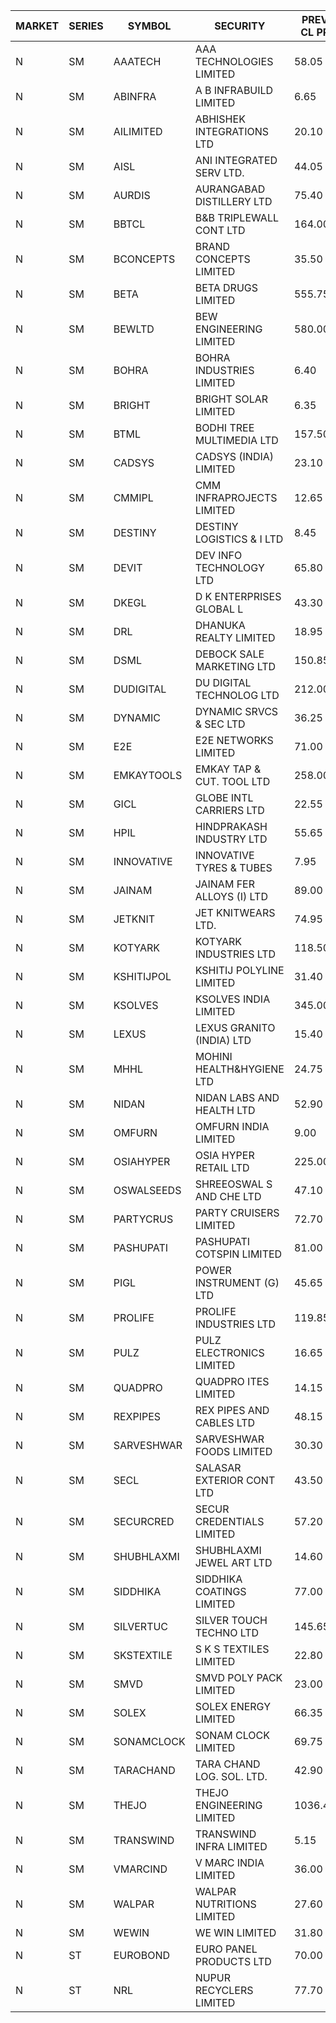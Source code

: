


| MARKET | SERIES | SYMBOL | SECURITY | PREV CL PR | OPEN PRICE | HIGH PRICE | LOW PRICE | CLOSE PRICE | NET TRDVAL | NET TRDQTY | CORP IND | HI 52 WK | LO 52 WK |
| ----- | ----- | ----- | ----- | ----- | ----- | ----- | ----- | ----- | ----- | ----- | ----- | ----- | ----- |
| N | SM | AAATECH | AAA TECHNOLOGIES LIMITED | 58.05 | 61.00 | 61.00 | 60.00 | 60.00 | 363000.00 | 6000 |  | 72.45 | 42.00 |
| N | SM | ABINFRA | A B INFRABUILD LIMITED | 6.65 | 6.95 | 6.95 | 6.65 | 6.65 | 107600.00 | 16000 |  | 11.15 | 5.00 |
| N | SM | AILIMITED | ABHISHEK INTEGRATIONS LTD | 20.10 | 20.10 | 20.10 | 20.10 | 20.10 | 60300.00 | 3000 |  | 38.60 | 19.00 |
| N | SM | AISL | ANI INTEGRATED SERV LTD. | 44.05 | 44.00 | 44.00 | 44.00 | 44.00 | 52800.00 | 1200 |  | 71.00 | 20.85 |
| N | SM | AURDIS | AURANGABAD DISTILLERY LTD | 75.40 | 75.00 | 75.00 | 75.00 | 75.00 | 150000.00 | 2000 |  | 86.00 | 29.60 |
| N | SM | BBTCL | B&B TRIPLEWALL CONT LTD | 164.00 | 160.00 | 160.00 | 160.00 | 160.00 | 480000.00 | 3000 |  | 184.00 | 47.00 |
| N | SM | BCONCEPTS | BRAND CONCEPTS LIMITED | 35.50 | 34.00 | 35.50 | 34.00 | 35.20 | 738300.00 | 21000 |  | 48.00 | 19.30 |
| N | SM | BETA | BETA DRUGS LIMITED | 555.75 | 550.00 | 557.00 | 526.30 | 557.00 | 2616200.00 | 4800 |  | 665.00 | 104.80 |
| N | SM | BEWLTD | BEW ENGINEERING LIMITED | 580.00 | 551.00 | 551.00 | 551.00 | 551.00 | 1102000.00 | 2000 |  | 608.85 | 228.15 |
| N | SM | BOHRA | BOHRA INDUSTRIES LIMITED | 6.40 | 6.70 | 6.70 | 6.20 | 6.25 | 191500.00 | 30000 |  | 7.25 | 1.20 |
| N | SM | BRIGHT | BRIGHT SOLAR LIMITED | 6.35 | 7.20 | 7.60 | 6.70 | 7.60 | 16523100.00 | 2223000 |  | 15.55 | 4.60 |
| N | SM | BTML | BODHI TREE MULTIMEDIA LTD | 157.50 | 162.50 | 162.50 | 150.00 | 157.50 | 1498680.00 | 9600 |  | 162.50 | 64.05 |
| N | SM | CADSYS | CADSYS (INDIA) LIMITED | 23.10 | 24.25 | 24.25 | 24.25 | 24.25 | 145500.00 | 6000 |  | 36.90 | 18.10 |
| N | SM | CMMIPL | CMM INFRAPROJECTS LIMITED | 12.65 | 13.25 | 13.25 | 13.20 | 13.25 | 397350.00 | 30000 |  | 21.05 | 2.85 |
| N | SM | DESTINY | DESTINY LOGISTICS & I LTD | 8.45 | 8.40 | 8.55 | 8.15 | 8.55 | 199500.00 | 24000 |  | 15.35 | 8.15 |
| N | SM | DEVIT | DEV INFO TECHNOLOGY LTD | 65.80 | 66.00 | 70.00 | 66.00 | 67.15 | 2599500.00 | 39000 |  | 165.00 | 56.00 |
| N | SM | DKEGL | D K ENTERPRISES GLOBAL L | 43.30 | 42.95 | 43.00 | 42.50 | 42.50 | 514350.00 | 12000 |  | 50.40 | 35.10 |
| N | SM | DRL | DHANUKA REALTY LIMITED | 18.95 | 19.80 | 19.85 | 19.80 | 19.85 | 357000.00 | 18000 |  | 21.05 | 7.50 |
| N | SM | DSML | DEBOCK SALE MARKETING LTD | 150.85 | 149.00 | 157.00 | 149.00 | 156.30 | 3707700.00 | 24000 |  | 157.00 | 5.75 |
| N | SM | DUDIGITAL | DU DIGITAL TECHNOLOG LTD | 212.00 | 201.50 | 201.50 | 201.40 | 201.40 | 1208600.00 | 6000 |  | 212.00 | 95.00 |
| N | SM | DYNAMIC | DYNAMIC SRVCS & SEC LTD | 36.25 | 36.50 | 39.00 | 35.50 | 38.50 | 2486800.00 | 66000 |  | 49.80 | 35.00 |
| N | SM | E2E | E2E NETWORKS LIMITED | 71.00 | 74.50 | 74.55 | 72.10 | 74.55 | 5773500.00 | 78000 |  | 74.55 | 36.00 |
| N | SM | EMKAYTOOLS | EMKAY TAP & CUT. TOOL LTD | 258.00 | 247.00 | 247.00 | 245.10 | 245.10 | 443460.00 | 1800 |  | 271.00 | 98.00 |
| N | SM | GICL | GLOBE INTL CARRIERS LTD | 22.55 | 23.60 | 23.60 | 21.45 | 21.45 | 499125.00 | 22500 |  | 25.05 | 16.90 |
| N | SM | HPIL | HINDPRAKASH INDUSTRY LTD | 55.65 | 55.00 | 58.40 | 55.00 | 58.40 | 340200.00 | 6000 |  | 93.90 | 45.40 |
| N | SM | INNOVATIVE | INNOVATIVE TYRES & TUBES | 7.95 | 8.30 | 8.30 | 7.95 | 8.10 | 1283400.00 | 156000 |  | 20.45 | 7.00 |
| N | SM | JAINAM | JAINAM FER ALLOYS (I) LTD | 89.00 | 91.90 | 91.90 | 89.00 | 89.00 | 361800.00 | 4000 |  | 107.75 | 69.70 |
| N | SM | JETKNIT | JET KNITWEARS LTD. | 74.95 | 78.65 | 78.65 | 78.65 | 78.65 | 353925.00 | 4500 |  | 78.65 | 18.00 |
| N | SM | KOTYARK | KOTYARK INDUSTRIES LTD | 118.50 | 130.35 | 130.35 | 130.35 | 130.35 | 2607000.00 | 20000 |  | 130.35 | 67.90 |
| N | SM | KSHITIJPOL | KSHITIJ POLYLINE LIMITED | 31.40 | 32.80 | 32.80 | 32.80 | 32.80 | 153044.80 | 4666 |  | 45.65 | 19.85 |
| N | SM | KSOLVES | KSOLVES INDIA LIMITED | 345.00 | 345.00 | 350.50 | 345.00 | 346.65 | 4020720.00 | 11600 |  | 1718.20 | 295.00 |
| N | SM | LEXUS | LEXUS GRANITO (INDIA) LTD | 15.40 | 16.15 | 16.15 | 16.15 | 16.15 | 16150.00 | 1000 |  | 22.50 | 10.30 |
| N | SM | MHHL | MOHINI HEALTH&HYGIENE LTD | 24.75 | 26.20 | 26.20 | 23.30 | 24.05 | 290700.00 | 12000 |  | 39.50 | 17.95 |
| N | SM | NIDAN | NIDAN LABS AND HEALTH LTD | 52.90 | 55.50 | 55.50 | 50.30 | 51.50 | 2960800.00 | 57000 |  | 70.70 | 45.55 |
| N | SM | OMFURN | OMFURN INDIA LIMITED | 9.00 | 9.45 | 9.45 | 9.45 | 9.45 | 56700.00 | 6000 |  | 10.05 | 8.60 |
| N | SM | OSIAHYPER | OSIA HYPER RETAIL LTD | 225.00 | 225.00 | 263.00 | 225.00 | 245.00 | 1163400.00 | 4800 |  | 263.00 | 117.00 |
| N | SM | OSWALSEEDS | SHREEOSWAL S AND CHE LTD | 47.10 | 45.00 | 47.10 | 45.00 | 47.10 | 368400.00 | 8000 |  | 60.00 | 28.00 |
| N | SM | PARTYCRUS | PARTY CRUISERS LIMITED | 72.70 | 72.10 | 75.75 | 69.10 | 73.90 | 5848000.00 | 82000 |  | 75.75 | 16.50 |
| N | SM | PASHUPATI | PASHUPATI COTSPIN LIMITED | 81.00 | 79.50 | 81.80 | 79.50 | 81.80 | 258080.00 | 3200 |  | 99.00 | 50.00 |
| N | SM | PIGL | POWER INSTRUMENT (G) LTD | 45.65 | 43.40 | 47.85 | 43.40 | 47.85 | 182500.00 | 4000 |  | 88.60 | 10.70 |
| N | SM | PROLIFE | PROLIFE INDUSTRIES LTD | 119.85 | 120.00 | 125.75 | 120.00 | 125.75 | 737250.00 | 6000 |  | 131.60 | 39.75 |
| N | SM | PULZ | PULZ ELECTRONICS LIMITED | 16.65 | 17.45 | 17.45 | 17.45 | 17.45 | 69800.00 | 4000 |  | 20.90 | 9.75 |
| N | SM | QUADPRO | QUADPRO ITES LIMITED | 14.15 | 14.00 | 14.65 | 13.55 | 14.05 | 1243800.00 | 90000 |  | 18.80 | 11.25 |
| N | SM | REXPIPES | REX PIPES AND CABLES LTD | 48.15 | 45.55 | 49.20 | 43.40 | 49.20 | 727000.00 | 16000 |  | 64.35 | 26.00 |
| N | SM | SARVESHWAR | SARVESHWAR FOODS LIMITED | 30.30 | 31.80 | 31.80 | 31.80 | 31.80 | 356160.00 | 11200 |  | 37.85 | 11.70 |
| N | SM | SECL | SALASAR EXTERIOR CONT LTD | 43.50 | 42.00 | 45.60 | 42.00 | 45.60 | 2032800.00 | 45000 |  | 48.55 | 9.90 |
| N | SM | SECURCRED | SECUR CREDENTIALS LIMITED | 57.20 | 54.35 | 57.20 | 54.35 | 54.35 | 198300.00 | 3600 |  | 60.80 | 12.00 |
| N | SM | SHUBHLAXMI | SHUBHLAXMI JEWEL ART LTD | 14.60 | 14.00 | 15.15 | 14.00 | 15.10 | 44250.00 | 3000 |  | 26.80 | 11.20 |
| N | SM | SIDDHIKA | SIDDHIKA COATINGS LIMITED | 77.00 | 77.00 | 77.00 | 77.00 | 77.00 | 308000.00 | 4000 |  | 94.00 | 45.00 |
| N | SM | SILVERTUC | SILVER TOUCH TECHNO LTD | 145.65 | 149.90 | 149.90 | 149.90 | 149.90 | 149900.00 | 1000 |  | 194.80 | 72.00 |
| N | SM | SKSTEXTILE | S K S TEXTILES LIMITED | 22.80 | 21.70 | 21.70 | 21.70 | 21.70 | 21700.00 | 1000 |  | 30.45 | 19.00 |
| N | SM | SMVD | SMVD POLY PACK LIMITED | 23.00 | 21.90 | 22.10 | 21.85 | 22.05 | 307800.00 | 14000 |  | 25.65 | 7.40 |
| N | SM | SOLEX | SOLEX ENERGY LIMITED | 66.35 | 69.65 | 69.65 | 69.65 | 69.65 | 975100.00 | 14000 |  | 69.65 | 26.30 |
| N | SM | SONAMCLOCK | SONAM CLOCK LIMITED | 69.75 | 69.00 | 70.05 | 68.00 | 70.05 | 621150.00 | 9000 |  | 70.20 | 39.00 |
| N | SM | TARACHAND | TARA CHAND LOG. SOL. LTD. | 42.90 | 45.00 | 47.00 | 44.30 | 44.60 | 721000.00 | 16000 |  | 52.35 | 26.00 |
| N | SM | THEJO | THEJO ENGINEERING LIMITED | 1036.40 | 1034.90 | 1100.00 | 1020.25 | 1089.15 | 7062247.50 | 6600 |  | 3950.00 | 826.00 |
| N | SM | TRANSWIND | TRANSWIND INFRA LIMITED | 5.15 | 5.15 | 5.15 | 5.15 | 5.15 | 20600.00 | 4000 |  | 8.30 | 3.80 |
| N | SM | VMARCIND | V MARC INDIA LIMITED | 36.00 | 37.40 | 37.50 | 37.40 | 37.45 | 224700.00 | 6000 |  | 45.00 | 25.35 |
| N | SM | WALPAR | WALPAR NUTRITIONS LIMITED | 27.60 | 28.55 | 28.55 | 28.55 | 28.55 | 57100.00 | 2000 |  | 51.50 | 27.55 |
| N | SM | WEWIN | WE WIN LIMITED | 31.80 | 33.25 | 33.35 | 33.20 | 33.35 | 399150.00 | 12000 |  | 55.10 | 13.05 |
| N | ST | EUROBOND | EURO PANEL PRODUCTS LTD | 70.00 | 70.00 | 73.50 | 70.00 | 71.40 | 41147000.00 | 576000 |  | 73.50 | 70.00 |
| N | ST | NRL | NUPUR RECYCLERS LIMITED | 77.70 | 81.55 | 81.55 | 81.55 | 81.55 | 6360900.00 | 78000 |  | 81.55 | 70.35 |



